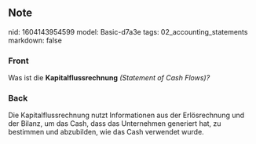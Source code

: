 ## Note
nid: 1604143954599
model: Basic-d7a3e
tags: 02_accounting_statements
markdown: false

### Front
<p>Was ist die <b>Kapitalflussrechnung</b> <i>(Statement of Cash
Flows)?</i>

### Back
<p>Die Kapitalflussrechnung nutzt Informationen aus der
Erlösrechnung und der Bilanz, um das Cash, dass das Unternehmen
generiert hat, zu bestimmen und abzubilden, wie das Cash verwendet
wurde.
